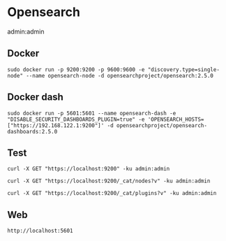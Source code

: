 # Opensearch

admin:admin

## Docker

`sudo docker run -p 9200:9200 -p 9600:9600 -e "discovery.type=single-node" --name opensearch-node -d opensearchproject/opensearch:2.5.0`

## Docker dash

`sudo docker run -p 5601:5601 --name opensearch-dash -e "DISABLE_SECURITY_DASHBOARDS_PLUGIN=true" -e 'OPENSEARCH_HOSTS=["https://192.168.122.1:9200"]' -d opensearchproject/opensearch-dashboards:2.5.0`

## Test

`curl -X GET "https://localhost:9200" -ku admin:admin`

`curl -X GET "https://localhost:9200/_cat/nodes?v" -ku admin:admin`

`curl -X GET "https://localhost:9200/_cat/plugins?v" -ku admin:admin`

## Web

`http://localhost:5601`
